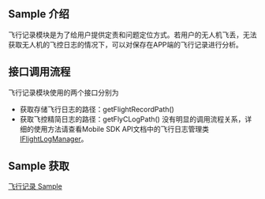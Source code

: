 ## Sample 介绍
飞行记录模块是为了给用户提供定责和问题定位方式。若用户的无人机飞丢，无法获取无人机的飞控日志的情况下，可以对保存在APP端的飞行记录进行分析。


## 接口调用流程
飞行记录模块使用的两个接口分别为
* 获取存储飞行日志的路径：getFlightRecordPath()
* 获取飞控精简日志的路径：getFlyCLogPath()
没有明显的调用流程关系，详细的使用方法请查看Mobile SDK API文档中的飞行日志管理类 [IFlightLogManager](https://developer.dji.com/cn/api-reference-v5/android-api/Components/IFlightLogManager/IFlightLogManager.html)。 



## Sample 获取

[飞行记录 Sample](https://github.com/dji-sdk/Mobile-SDK-Android-V5/blob/dev-sdk-main/SampleCode-V5/android-sdk-v5-sample/src/main/java/dji/sampleV5/aircraft/pages/FlightRecordFragment.kt)
